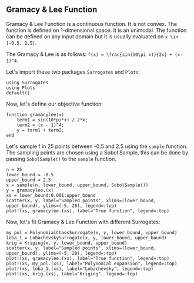 ## Gramacy & Lee Function

Gramacy & Lee Function is a continuous function. It is not convex. The function is defined on 1-dimensional space. It is an unimodal. The function can be defined on any input domain but it is usually evaluated on
``x \in [-0.5, 2.5]``.

The Gramacy & Lee is as follows:
``f(x) = \frac{sin(10\pi x)}{2x} + (x-1)^4``.

Let's import these two packages `Surrogates` and `Plots`:

```@example gramacylee1D
using Surrogates
using Plots
default()
```

Now, let's define our objective function:

```@example gramacylee1D
function gramacylee(x)
    term1 = sin(10*pi*x) / 2*x;
    term2 = (x - 1)^4;
    y = term1 + term2;
end
```

Let's sample f in 25 points between -0.5 and 2.5 using the `sample` function. The sampling points are chosen using a Sobol Sample, this can be done by passing `SobolSample()` to the `sample` function.

```@example gramacylee1D
n = 25
lower_bound = -0.5
upper_bound = 2.5
x = sample(n, lower_bound, upper_bound, SobolSample())
y = gramacylee.(x)
xs = lower_bound:0.001:upper_bound
scatter(x, y, label="Sampled points", xlims=(lower_bound, upper_bound), ylims=(-5, 20), legend=:top)
plot!(xs, gramacylee.(xs), label="True function", legend=:top)
```

Now, let's fit Gramacy & Lee Function with different Surrogates:

```@example gramacylee1D
my_pol = PolynomialChaosSurrogate(x, y, lower_bound, upper_bound)
loba_1 = LobachevskySurrogate(x, y, lower_bound, upper_bound)
krig = Kriging(x, y, lower_bound, upper_bound)
scatter(x, y, label="Sampled points", xlims=(lower_bound, upper_bound), ylims=(-5, 20), legend=:top)
plot!(xs, gramacylee.(xs), label="True function", legend=:top)
plot!(xs, my_pol.(xs), label="Polynomial expansion", legend=:top)
plot!(xs, loba_1.(xs), label="Lobachevsky", legend=:top)
plot!(xs, krig.(xs), label="Kriging", legend=:top)
```
